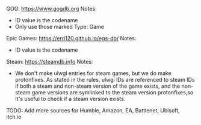 GOG:
https://www.gogdb.org 
Notes:
- ID value is the codename
- Only use those marked Type: Game

Epic Games:
https://erri120.github.io/egs-db/
Notes:
- ID value is the codename

Steam:
https://steamdb.info
Notes:
- We don't make ulwgl entries for steam games, but we do make protonfixes. As stated
in the rules, ulwgl IDs are referenced to steam IDs if both a steam and non-steam
version of the game exists, and the non-steam game versions are symlinked to 
the steam version protonfixes,so It's useful to check if a steam version exists.

TODO:
Add more sources for Humble, Amazon, EA, Battlenet, Ubisoft, itch.io
